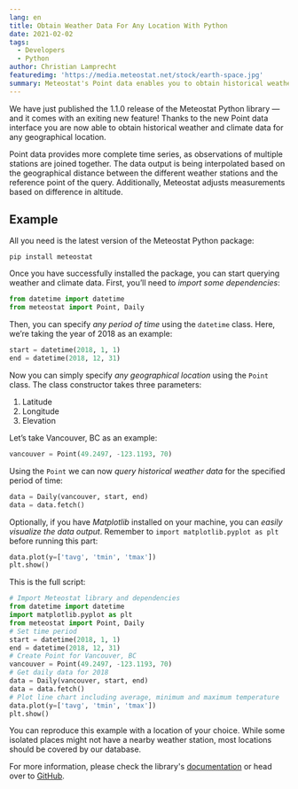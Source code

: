 ```yaml
---
lang: en
title: Obtain Weather Data For Any Location With Python
date: 2021-02-02
tags:
  - Developers
  - Python
author: Christian Lamprecht
featuredimg: 'https://media.meteostat.net/stock/earth-space.jpg'
summary: Meteostat's Point data enables you to obtain historical weather and climate data for any geographical location.
---
```


We have just published the 1.1.0 release of the Meteostat Python library — and it comes with an exiting new feature! Thanks to the new Point data interface you are now able to obtain historical weather and climate data for any geographical location.

Point data provides more complete time series, as observations of multiple stations are joined together. The data output is being interpolated based on the geographical distance between the different weather stations and the reference point of the query. Additionally, Meteostat adjusts measurements based on difference in altitude.

## Example

All you need is the latest version of the Meteostat Python package:

```
pip install meteostat
```

Once you have successfully installed the package, you can start querying weather and climate data. First, you’ll need to *import some dependencies*:

```py
from datetime import datetime
from meteostat import Point, Daily
```

Then, you can specify *any period of time* using the `datetime` class. Here, we’re taking the year of 2018 as an example:

```py
start = datetime(2018, 1, 1)
end = datetime(2018, 12, 31)
```

Now you can simply specify *any geographical location* using the `Point` class. The class constructor takes three parameters:

1. Latitude
2. Longitude
3. Elevation

Let’s take Vancouver, BC as an example:

```py
vancouver = Point(49.2497, -123.1193, 70)
```

Using the `Point` we can now *query historical weather data* for the specified period of time:

```py
data = Daily(vancouver, start, end)
data = data.fetch()
```

Optionally, if you have _Matplotlib_ installed on your machine, you can *easily visualize the data output*. Remember to `import matplotlib.pyplot as plt` before running this part:

```py
data.plot(y=['tavg', 'tmin', 'tmax'])
plt.show()
```

This is the full script:

```py
# Import Meteostat library and dependencies
from datetime import datetime
import matplotlib.pyplot as plt
from meteostat import Point, Daily
# Set time period
start = datetime(2018, 1, 1)
end = datetime(2018, 12, 31)
# Create Point for Vancouver, BC
vancouver = Point(49.2497, -123.1193, 70)
# Get daily data for 2018
data = Daily(vancouver, start, end)
data = data.fetch()
# Plot line chart including average, minimum and maximum temperature
data.plot(y=['tavg', 'tmin', 'tmax'])
plt.show()
```

You can reproduce this example with a location of your choice. While some isolated places might not have a nearby weather station, most locations should be covered by our database.

For more information, please check the library's [documentation](https://dev.meteostat.net/python/) or head over to [GitHub](https://github.com/meteostat/meteostat-python).

